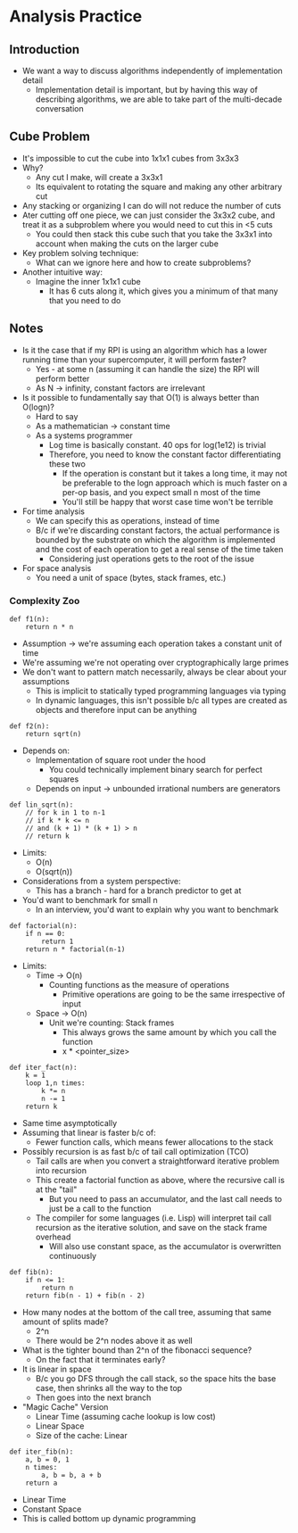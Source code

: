 # Analysis Practice
## Introduction
- We want a way to discuss algorithms independently of implementation detail
    - Implementation detail is important, but by having this way of describing algorithms, we are able to take part of the multi-decade conversation

## Cube Problem
- It's impossible to cut the cube into 1x1x1 cubes from 3x3x3
- Why?
    - Any cut I make, will create a 3x3x1
    - Its equivalent to rotating the square and making any other arbitrary cut
- Any stacking or organizing I can do will not reduce the number of cuts
- Ater cutting off one piece, we can just consider the 3x3x2 cube, and treat it as a subproblem where you would need to cut this in <5 cuts
    - You could then stack this cube such that you take the 3x3x1 into account when making the cuts on the larger cube
- Key problem solving technique:
    - What can we ignore here and how to create subproblems?
- Another intuitive way:
    - Imagine the inner 1x1x1 cube
        - It has 6 cuts along it, which gives you a minimum of that many that you need to do

## Notes
- Is it the case that if my RPI is using an algorithm which has a lower running time than your supercomputer, it will perform faster?
    - Yes - at some n (assuming it can handle the size) the RPI will perform better
    - As N -> infinity, constant factors are irrelevant
- Is it possible to fundamentally say that O(1) is always better than O(logn)?
    - Hard to say
    - As a mathematician -> constant time
    - As a systems programmer
        - Log time is basically constant. 40 ops for log(1e12) is trivial
        - Therefore, you need to know the constant factor differentiating these two
            - If the operation is constant but it takes a long time, it may not be preferable to the logn approach which is much faster on a per-op basis, and you expect small n most of the time
            - You'll still be happy that worst case time won't be terrible
- For time analysis
    - We can specify this as operations, instead of time
    - B/c if we're discarding constant factors, the actual performance is bounded by the substrate on which the algorithm is implemented and the cost of each operation to get a real sense of the time taken
        - Considering just operations gets to the root of the issue
- For space analysis
    - You need a unit of space (bytes, stack frames, etc.)

### Complexity Zoo
```python3
def f1(n):
    return n * n
```
- Assumption -> we're assuming each operation takes a constant unit of time
- We're assuming we're not operating over cryptographically large primes
- We don't want to pattern match necessarily, always be clear about your assumptions
    - This is implicit to statically typed programming languages via typing
    - In dynamic languages, this isn't possible b/c all types are created as objects and therefore input can be anything

```python3
def f2(n):
    return sqrt(n)
```
- Depends on:
    - Implementation of square root under the hood
        - You could technically implement binary search for perfect squares
    - Depends on input -> unbounded irrational numbers are generators

```python3
def lin_sqrt(n):
    // for k in 1 to n-1
    // if k * k <= n
    // and (k + 1) * (k + 1) > n
    // return k
```
- Limits:
    - O(n)
    - O(sqrt(n))
- Considerations from a system perspective:
    - This has a branch - hard for a branch predictor to get at
- You'd want to benchmark for small n
    - In an interview, you'd want to explain why you want to benchmark
        
    
```python3
def factorial(n):
    if n == 0:
        return 1
    return n * factorial(n-1)
```
- Limits:
    - Time -> O(n)
        - Counting functions as the measure of operations
            - Primitive operations are going to be the same irrespective of input
    - Space -> O(n)
        - Unit we're counting: Stack frames
            - This always grows the same amount by which you call the function
            - x * <pointer_size>


```python3
def iter_fact(n):
    k = 1
    loop 1,n times:
        k *= n
        n -= 1
    return k
```
- Same time asymptotically
- Assuming that linear is faster b/c of:
    - Fewer function calls, which means fewer allocations to the stack 
- Possibly recursion is as fast b/c of tail call optimization (TCO)
    - Tail calls are when you convert a straightforward iterative problem into recursion
    - This create a factorial function as above, where the recursive call is at the "tail"
        - But you need to pass an accumulator, and the last call needs to just be a call to the function
    - The compiler for some languages (i.e. Lisp) will interpret tail call recursion as the iterative solution, and save on the stack frame overhead
        - Will also use constant space, as the accumulator is overwritten continuously


```python3
def fib(n):
    if n <= 1:
        return n
    return fib(n - 1) + fib(n - 2)
```
- How many nodes at the bottom of the call tree, assuming that same amount of splits made?
    - 2^n
    - There would be 2^n nodes above it as well
- What is the tighter bound than 2^n of the fibonacci sequence?
    - On the fact that it terminates early?
- It is linear in space
    - B/c you go DFS through the call stack, so the space hits the base case, then shrinks all the way to the top
    - Then goes into the next branch
- "Magic Cache" Version
    - Linear Time (assuming cache lookup is low cost)
    - Linear Space
    - Size of the cache: Linear


```python3
def iter_fib(n):
    a, b = 0, 1
    n times:
        a, b = b, a + b
    return a
```
- Linear Time
- Constant Space
- This is called bottom up dynamic programming

